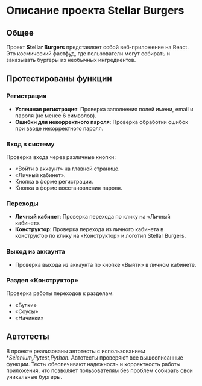 # Описание проекта Stellar Burgers

## Общее

Проект **Stellar Burgers** представляет собой веб-приложение на React.
Это космический фастфуд, где пользователи могут собирать и заказывать бургеры из необычных ингредиентов.

## Протестированы функции

### Регистрация
- **Успешная регистрация**: Проверка заполнения полей имени, email и пароля (не менее 6 символов).
- **Ошибки для некорректного пароля**: Проверка обработки ошибок при вводе некорректного пароля.

### Вход в систему
Проверка входа через различные кнопки:
- «Войти в аккаунт» на главной странице.
- «Личный кабинет».
- Кнопка в форме регистрации.
- Кнопка в форме восстановления пароля.

### Переходы
- **Личный кабинет**: Проверка перехода по клику на «Личный кабинет».
- **Конструктор**: Проверка перехода из личного кабинета в конструктор по клику на «Конструктор» и логотип Stellar Burgers.

### Выход из аккаунта
- Проверка выхода из аккаунта по кнопке «Выйти» в личном кабинете.

### Раздел «Конструктор»
Проверка работы переходов к разделам:
- «Булки»
- «Соусы»
- «Начинки»

## Автотесты

В проекте реализованы автотесты с использованием **Selenium,Pytest,Python*. Автотесты проверяют все вышеописанные функции. Тесты обеспечивают надежность и корректность работы приложения, что позволяет пользователям без проблем собирать свои уникальные бургеры.
